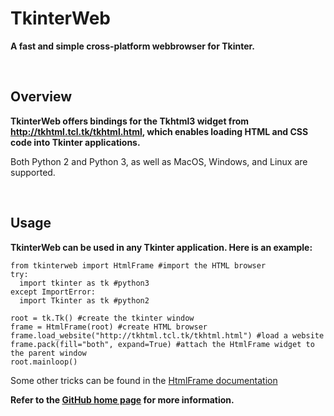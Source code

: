 # TkinterWeb 
**A fast and simple cross-platform webbrowser for Tkinter.**

&nbsp;
&nbsp;
## Overview
**TkinterWeb offers bindings for the Tkhtml3 widget from http://tkhtml.tcl.tk/tkhtml.html, which enables loading HTML and CSS code into Tkinter applications.**

Both Python 2 and Python 3, as well as MacOS, Windows, and Linux are supported. 

&nbsp;
&nbsp;
## Usage

**TkinterWeb can be used in any Tkinter application. Here is an example:**
```
from tkinterweb import HtmlFrame #import the HTML browser
try:
  import tkinter as tk #python3
except ImportError:
  import Tkinter as tk #python2

root = tk.Tk() #create the tkinter window
frame = HtmlFrame(root) #create HTML browser
frame.load_website("http://tkhtml.tcl.tk/tkhtml.html") #load a website
frame.pack(fill="both", expand=True) #attach the HtmlFrame widget to the parent window
root.mainloop()
```

Some other tricks can be found in the [HtmlFrame documentation](https://github.com/Andereoo/TkinterWeb/blob/main/tkinterweb/docs/HTMLFRAME.md#tips-and-tricks)

**Refer to the [GitHub home page](https://github.com/Andereoo/TkinterWeb)  for more information.**
